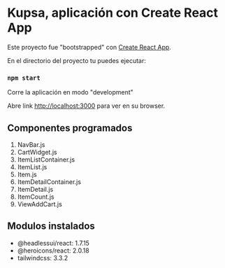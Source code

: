 # Kupsa, aplicación con Create React App

Este proyecto fue "bootstrapped" con [Create React App](https://github.com/facebook/create-react-app).

En el directorio del proyecto tu puedes ejecutar:

### `npm start`

Corre la aplicación en modo "development"

Abre link [http://localhost:3000](http://localhost:3000) para ver en su browser.

## Componentes programados
1. NavBar.js
2. CartWidget.js
3. ItemListContainer.js
4. ItemList.js
5. Item.js
6. ItemDetailContainer.js
7. ItemDetail.js
8. ItemCount.js
9. ViewAddCart.js

## Modulos instalados
* @headlessui/react: 1.7.15
* @heroicons/react: 2.0.18
* tailwindcss: 3.3.2




